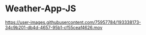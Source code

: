 # Weather-App-JS


https://user-images.githubusercontent.com/75957784/193338173-34c9b201-db4d-4657-95b1-cf55ceaf4626.mov

